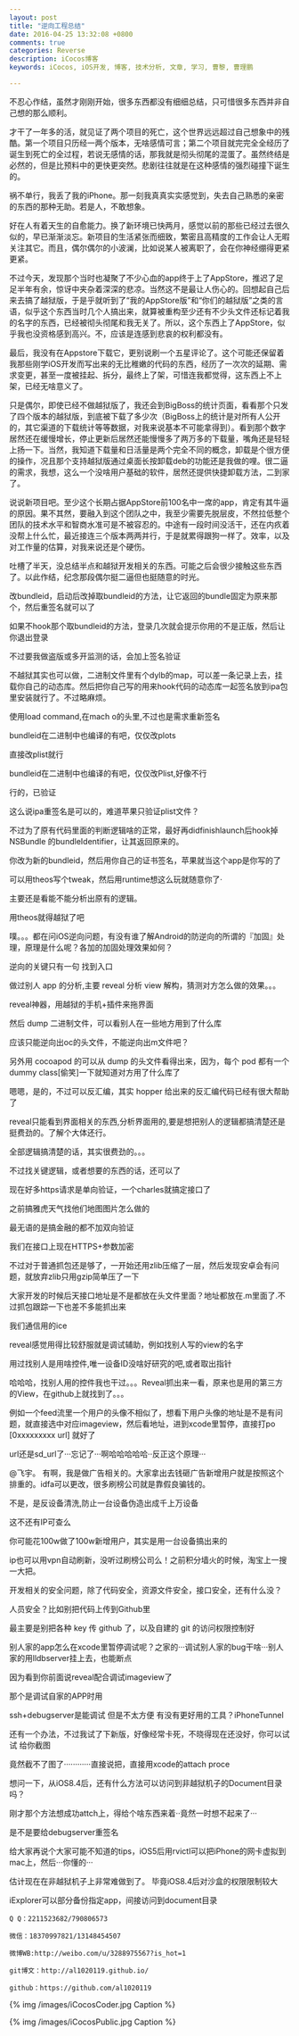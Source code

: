 ```yaml
---
layout: post
title: "逆向工程总结"
date: 2016-04-25 13:32:08 +0800
comments: true
categories: Reverse
description: iCocos博客
keywords: iCocos, iOS开发, 博客, 技术分析, 文章, 学习, 曹黎, 曹理鹏

---
```



不忍心作结，虽然才刚刚开始，很多东西都没有细细总结，只可惜很多东西并非自己想的那么顺利。

才干了一年多的活，就见证了两个项目的死亡，这个世界远远超过自己想象中的残酷。第一个项目只历经一两个版本，无啥感情可言；第二个项目就完完全全经历了诞生到死亡的全过程，若说无感情的话，那我就是彻头彻尾的混蛋了。虽然终结是必然的，但是比预料中的更快更突然。悲剧往往就是在这种感情的强烈碰撞下诞生的。





<!--more-->




祸不单行，我丢了我的iPhone。那一刻我真真实实感觉到，失去自己熟悉的亲密的东西的那种无助。若是人，不敢想象。

好在人有着天生的自愈能力。换了新环境已快两月，感觉以前的那些已经过去很久似的，早已渐渐淡忘。新项目的生活紧张而细致，繁密且高精度的工作会让人无暇关注其它。而且，偶尔偶尔的小波澜，比如说某人被离职了，会在你神经绷得更紧更紧。

不过今天，发现那个当时也凝聚了不少心血的app终于上了AppStore，推迟了足足半年有余，惊讶中夹杂着深深的悲凉。当然这不是最让人伤心的。回想起自己后来去搞了越狱版，于是乎就听到了“我的AppStore版”和“你们的越狱版”之类的言语，似乎这个东西当时几个人搞出来，就算被重构至少还有不少头文件还标记着我的名字的东西，已经被彻头彻尾和我无关了。所以，这个东西上了AppStore，似乎我也没资格感到高兴。不，应该是连感到悲哀的权利都没有。

最后，我没有在Appstore下载它，更别说刷一个五星评论了。这个可能还保留着我那些刚学iOS开发而写出来的无比稚嫩的代码的东西，经历了一次次的延期、需求变更，甚至一度被挂起、拆分，最终上了架，可惜连我都觉得，这东西上不上架，已经无啥意义了。

只是偶尔，即使已经不做越狱版了，我还会到BigBoss的统计页面，看看那个只发了四个版本的越狱版，到底被下载了多少次（BigBoss上的统计是对所有人公开的，其它渠道的下载统计等等数据，对我来说基本不可能拿得到）。看到那个数字居然还在缓慢增长，停止更新后居然还能慢慢多了两万多的下载量，嘴角还是轻轻上扬一下。当然，我知道下载量和日活量是两个完全不同的概念，卸载是个很方便的操作，况且那个支持越狱版通过桌面长按卸载deb的功能还是我做的哩。很二逼的需求，我想，这么一个没啥用户基础的软件，居然还提供快捷卸载方法，二到家了。

说说新项目吧。至少这个长期占据AppStore前100名中一席的app，肯定有其牛逼的原因。果不其然，要融入到这个团队之中，我至少需要先脱层皮，不然拉低整个团队的技术水平和智商水准可是不被容忍的。中途有一段时间没活干，还在内疚着没帮上什么忙，最近接连三个版本两两并行，于是就累得跟狗一样了。效率，以及对工作量的估算，对我来说还是个硬伤。

吐槽了半天，没总结半点和越狱开发相关的东西。可能之后会很少接触这些东西了。以此作结，纪念那段偶尔挺二逼但也挺随意的时光。 



改bundleid，启动后改掉取bundleid的方法，让它返回的bundle固定为原来那个，然后重签名就可以了

如果不hook那个取bundleid的方法，登录几次就会提示你用的不是正版，然后让你退出登录

不过要我做盗版或多开监测的话，会加上签名验证

不越狱其实也可以做，二进制文件里有个dylb的map，可以差一条记录上去，挂载你自己的动态库。然后把你自己写的用来hook代码的动态库一起签名放到ipa包里安装就行了。不过略麻烦。

使用load command,在mach o的头里,不过也是需求重新签名

bundleid在二进制中也编译的有吧，仅仅改plots

直接改plist就行

bundleid在二进制中也编译的有吧，仅仅改Plist,好像不行

行的，已验证

这么说ipa重签名是可以的，难道苹果只验证plist文件？

不过为了原有代码里面的判断逻辑啥的正常，最好再didfinishlaunch后hook掉NSBundle 的bundleIdentifier，让其返回原来的。

你改为新的bundleid，然后用你自己的证书签名，苹果就当这个app是你写的了

可以用theos写个tweak，然后用runtime想这么玩就随意你了·

主要还是看能不能分析出原有的逻辑。

用theos就得越狱了吧


噗。。。都在问iOS逆向问题，有没有谁了解Android的防逆向的所谓的『加固』处理，原理是什么呢？各加的加固处理效果如何？

逆向的关键只有一句 找到入口


做过别人 app 的分析,主要 reveal 分析 view 解构，猜测对方怎么做的效果。。。

reveal神器，用越狱的手机+插件来拖界面

然后 dump 二进制文件，可以看别人在一些地方用到了什么库

应该只能逆向出oc的头文件，不能逆向出m文件吧？

另外用 cocoapod 的可以从 dump 的头文件看得出来，因为，每个 pod 都有一个 dummy class[偷笑]一下就知道对方用了什么库了

嗯嗯，是的，不过可以反汇编，其实 hopper 给出来的反汇编代码已经有很大帮助了

reveal只能看到界面相关的东西,分析界面用的,要是想把别人的逻辑都搞清楚还是挺费劲的。了解个大体还行。


全部逻辑搞清楚的话，其实很费劲的。。。

不过找关键逻辑，或者想要的东西的话，还可以了

现在好多https请求是单向验证，一个charles就搞定接口了

之前搞雅虎天气找他们地图图片怎么做的

最无语的是搞金融的都不加双向验证

我们在接口上现在HTTPS+参数加密

不过对于普通抓包还是够了，一开始还用zlib压缩了一层，然后发现安卓会有问题，就放弃zlib只用gzip简单压了一下

大家开发的时候后天接口地址是不是都放在头文件里面？地址都放在.m里面了.不过抓包跟踪一下也差不多能抓出来


我们通信用的ice


reveal感觉用得比较舒服就是调试辅助，例如找别人写的view的名字


用过找别人是用啥控件,唯一设备ID没啥好研究的吧,或者取出指针

哈哈哈，找别人用的控件我也干过。。。Reveal抓出来一看，原来也是用的第三方的View，在github上就找到了。。。

例如一个feed流里一个用户的头像不相似了，想看下用户头像的地址是不是有问题，就直接选中对应imageview，然后看地址，进到xcode里暂停，直接打po [0xxxxxxxxx url] 就好了

url还是sd_url了···忘记了···啊哈哈哈哈哈··反正这个原理···

@飞宇。 有啊，我是做广告相关的。大家拿出去钱砸广告新增用户就是按照这个排重的。idfa可以更改，很多刷榜公司就是靠假良骗钱的。

不是，是反设备清洗,防止一台设备伪造出成千上万设备

这不还有IP可查么

你可能花100w做了100w新增用户，其实是用一台设备搞出来的

ip也可以用vpn自动刷新，没听过刷榜公司么！之前积分墙火的时候，淘宝上一搜一大把。

开发相关的安全问题，除了代码安全，资源文件安全，接口安全，还有什么没？

人员安全？比如别把代码上传到Github里

最主要是别把各种 key 传 github 了，以及自建的 git 的访问权限控制好

别人家的app怎么在xcode里暂停调试呢？之家的···调试别人家的bug干啥···别人家的用lldbserver挂上去，也能断点

因为看到你前面说reveal配合调试imageview了

那个是调试自家的APP时用

ssh+debugserver是能调试 但是不太方便 有没有更好用的工具？iPhoneTunnel

还有一个办法，不过我试了下新版，好像经常卡死，不晓得现在还没好，你可以试试
给你截图

竟然截不了图了············直接说把，直接用xcode的attach proce

想问一下，从iOS8.4后，还有什么方法可以访问到非越狱机子的Document目录吗？

刚才那个方法想成功attch上，得给个啥东西来着··竟然一时想不起来了···

是不是要给debugserver重签名

给大家再说个大家可能不知道的tips，iOS5后用rvictl可以把iPhone的网卡虚拟到mac上，然后···你懂的···

估计现在在非越狱机子上非常难做到了。 毕竟iOS8.4后对沙盒的权限限制较大

iExplorer可以部分备份指定app，间接访问到document目录







    Q Q：2211523682/790806573

    微信：18370997821/13148454507
    
    微博WB:http://weibo.com/u/3288975567?is_hot=1
    
	git博文：http://al1020119.github.io/
	
	github：https://github.com/al1020119


{% img /images/iCocosCoder.jpg Caption %}  

{% img /images/iCocosPublic.jpg Caption %}  